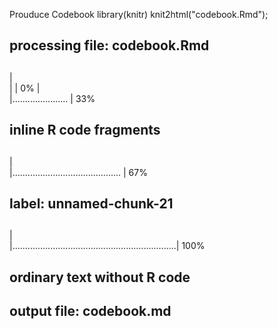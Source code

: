 Prouduce Codebook
library(knitr)
knit2html("codebook.Rmd");
## 
## 
## processing file: codebook.Rmd
## 
  |                                                                       
  |                                                                 |   0%
  |                                                                       
  |......................                                           |  33%
##    inline R code fragments
## 
## 
  |                                                                       
  |...........................................                      |  67%
## label: unnamed-chunk-21
## 
  |                                                                       
  |.................................................................| 100%
##   ordinary text without R code
## output file: codebook.md
